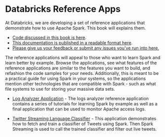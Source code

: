 # Databricks Reference Apps

At Databricks, we are developing a set of reference applications that demonstrate how to use Apache Spark.  This book will explains them.

* [Code discussed in this book is here](https://github.com/databricks/reference-apps).
* [This documentation is published in a readable format here](http://databricks.gitbooks.io/databricks-spark-reference-applications/).
* [Please give us your feedback or submit any issues you've run into here.](https://github.com/databricks/reference-apps/issues)

The reference applications will appeal to those who want to learn Spark and learn better by example.  Browse the applications, see
what features of the reference applications are similar to the features you want to build, and
refashion the code samples for your needs.  Additionally, this is meant to be a practical guide for using Spark in your
systems, so the applications mention other technologies that are compatible with Spark - such as what file systems to use for storing your massive data sets.

* [Log Analyzer Application](logs_analyzer/README.md) - The logs analyzer reference application contains a series of tutorials for learning Spark by example as well as a final application that can be used to monitor Apache access logs.

* [Twitter Streaming Language Classifier](twitter_classifier/README.md) - This application demonstrates how to fetch and train a classifier of Tweets using Spark.  Then Spark Streaming is used to call the trained classifier and filter out live tweets.

